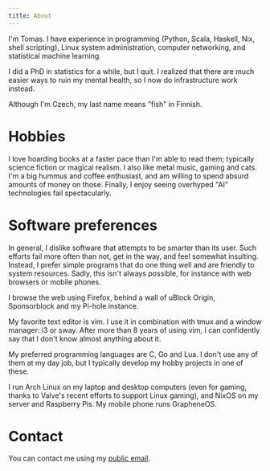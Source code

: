 ```yaml
---
title: About
---
```


I'm Tomas. I have experience in programming (Python, Scala, Haskell, Nix, shell 
scripting), Linux system administration, computer networking, and statistical 
machine learning.

I did a PhD in statistics for a while, but I quit. I realized that there are
much easier ways to ruin my mental health, so I now do infrastructure work 
instead.

Although I'm Czech, my last name means "fish" in Finnish.

# Hobbies

I love hoarding books at a faster pace than I'm able to read them; typically 
science fiction or magical realism. I also like metal music, gaming and cats. 
I'm a big hummus and coffee enthusiast, and am willing to spend absurd amounts 
of money on those. Finally, I enjoy seeing overhyped "AI" technologies fail 
spectacularly.

# Software preferences

In general, I dislike software that attempts to be smarter than its user. Such
efforts fail more often than not, get in the way, and feel somewhat insulting.
Instead, I prefer simple programs that do one thing well and are friendly to
system resources. Sadly, this isn't always possible, for instance with web
browsers or mobile phones.

I browse the web using Firefox, behind a wall of uBlock Origin, Sponsorblock
and my Pi-hole instance.

My favorite text editor is vim. I use it in combination with tmux and a window
manager: i3 or sway. After more than 8 years of using vim, I can confidently
say that I don't know almost anything about it.

My preferred programming languages are C, Go and Lua. I don't use any of them 
at my day job, but I typically develop my hobby projects in one of these.

I run Arch Linux on my laptop and desktop computers (even for gaming, thanks to 
Valve's recent efforts to support Linux gaming), and NixOS on my server and 
Raspberry Pis. My mobile phone runs GrapheneOS.

# Contact

You can contact me using my [public email](mailto:public@tomaskala.com).
